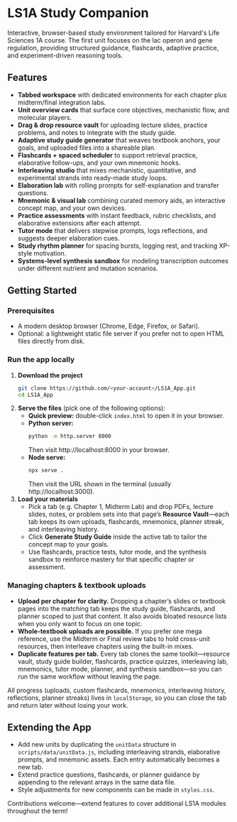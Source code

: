 # LS1A Study Companion

Interactive, browser-based study environment tailored for Harvard's Life Sciences 1A course. The first unit focuses on the lac operon and gene regulation, providing structured guidance, flashcards, adaptive practice, and experiment-driven reasoning tools.

## Features
- **Tabbed workspace** with dedicated environments for each chapter plus midterm/final integration labs.
- **Unit overview cards** that surface core objectives, mechanistic flow, and molecular players.
- **Drag & drop resource vault** for uploading lecture slides, practice problems, and notes to integrate with the study guide.
- **Adaptive study guide generator** that weaves textbook anchors, your goals, and uploaded files into a shareable plan.
- **Flashcards + spaced scheduler** to support retrieval practice, elaborative follow-ups, and your own mnemonic hooks.
- **Interleaving studio** that mixes mechanistic, quantitative, and experimental strands into ready-made study loops.
- **Elaboration lab** with rolling prompts for self-explanation and transfer questions.
- **Mnemonic & visual lab** combining curated memory aids, an interactive concept map, and your own devices.
- **Practice assessments** with instant feedback, rubric checklists, and elaborative extensions after each attempt.
- **Tutor mode** that delivers stepwise prompts, logs reflections, and suggests deeper elaboration cues.
- **Study rhythm planner** for spacing bursts, logging rest, and tracking XP-style motivation.
- **Systems-level synthesis sandbox** for modeling transcription outcomes under different nutrient and mutation scenarios.

## Getting Started

### Prerequisites
- A modern desktop browser (Chrome, Edge, Firefox, or Safari).
- Optional: a lightweight static file server if you prefer not to open HTML files directly from disk.

### Run the app locally
1. **Download the project**
   ```bash
   git clone https://github.com/<your-account>/LS1A_App.git
   cd LS1A_App
   ```
2. **Serve the files** (pick one of the following options):
   - **Quick preview:** double-click `index.html` to open it in your browser.
   - **Python server:**
     ```bash
     python -m http.server 8000
     ```
     Then visit http://localhost:8000 in your browser.
   - **Node serve:**
     ```bash
     npx serve .
     ```
     Then visit the URL shown in the terminal (usually http://localhost:3000).
3. **Load your materials**
   - Pick a tab (e.g. Chapter 1, Midterm Lab) and drop PDFs, lecture slides, notes, or problem sets into that page’s **Resource Vault**—each tab keeps its own uploads, flashcards, mnemonics, planner streak, and interleaving history.
   - Click **Generate Study Guide** inside the active tab to tailor the concept map to your goals.
   - Use flashcards, practice tests, tutor mode, and the synthesis sandbox to reinforce mastery for that specific chapter or assessment.

### Managing chapters & textbook uploads
- **Upload per chapter for clarity.** Dropping a chapter’s slides or textbook pages into the matching tab keeps the study guide, flashcards, and planner scoped to just that content. It also avoids bloated resource lists when you only want to focus on one topic.
- **Whole-textbook uploads are possible.** If you prefer one mega reference, use the Midterm or Final review tabs to hold cross-unit resources, then interleave chapters using the built-in mixes.
- **Duplicate features per tab.** Every tab clones the same toolkit—resource vault, study guide builder, flashcards, practice quizzes, interleaving lab, mnemonics, tutor mode, planner, and synthesis sandbox—so you can run the same workflow without leaving the page.

All progress (uploads, custom flashcards, mnemonics, interleaving history, reflections, planner streaks) lives in `localStorage`, so you can close the tab and return later without losing your work.

## Extending the App
- Add new units by duplicating the `unitData` structure in `scripts/data/unitData.js`, including interleaving strands, elaborative prompts, and mnemonic assets. Each entry automatically becomes a new tab.
- Extend practice questions, flashcards, or planner guidance by appending to the relevant arrays in the same data file.
- Style adjustments for new components can be made in `styles.css`.

Contributions welcome—extend features to cover additional LS1A modules throughout the term!
